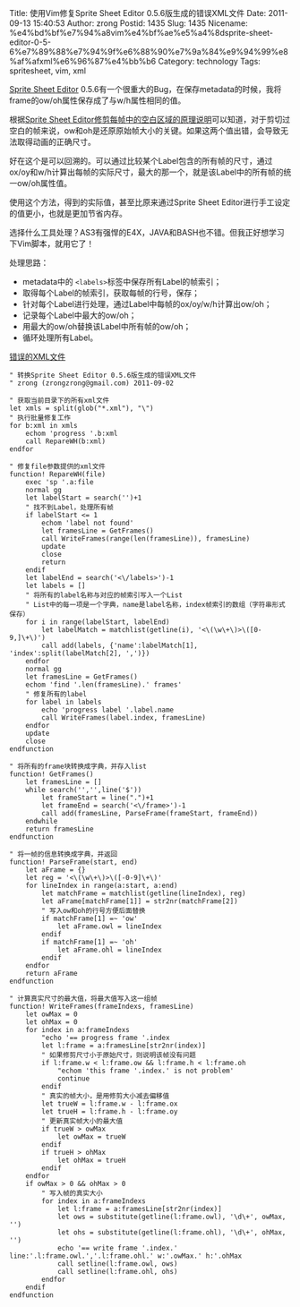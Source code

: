 Title: 使用Vim修复Sprite Sheet Editor 0.5.6版生成的错误XML文件
Date: 2011-09-13 15:40:53
Author: zrong
Postid: 1435
Slug: 1435
Nicename: %e4%bd%bf%e7%94%a8vim%e4%bf%ae%e5%a4%8dsprite-sheet-editor-0-5-6%e7%89%88%e7%94%9f%e6%88%90%e7%9a%84%e9%94%99%e8%af%afxml%e6%96%87%e4%bb%b6
Category: technology
Tags: spritesheet, vim, xml

[Sprite Sheet Editor](http://zengrong.net/sprite_sheet_editor)
0.5.6有一个很重大的Bug，在保存metadata的时候，我将frame的ow/oh属性保存成了与w/h属性相同的值。

根据[Sprite Sheet
Editor修剪每帧中的空白区域的原理说明](http://zengrong.net/post/1431.htm)可以知道，对于剪切过空白的帧来说，ow和oh是还原原始帧大小的关键。如果这两个值出错，会导致无法取得动画的正确尺寸。

好在这个是可以回溯的。可以通过比较某个Label包含的所有帧的尺寸，通过ox/oy和w/h计算出每帧的实际尺寸，最大的那一个，就是该Label中的所有帧的统一ow/oh属性值。

使用这个方法，得到的实际值，甚至比原来通过Sprite Sheet
Editor进行手工设定的值更小，也就是更加节省内存。

选择什么工具处理？AS3有强悍的E4X，JAVA和BASH也不错。但我正好想学习下Vim脚本，就用它了！

处理思路：<!--more-->

-   metadata中的 `<labels>`标签中保存所有Label的帧索引；
-   取得每个Label的帧索引，获取每帧的行号，保存；
-   针对每个Label进行处理，通过Label中每帧的ox/oy/w/h计算出ow/oh；
-   记录每个Label中最大的ow/oh；
-   用最大的ow/oh替换该Label中所有帧的ow/oh；
-   循环处理所有Label。

[错误的XML文件](https://raw.github.com/wiki/zrong/sprite_sheet_editor/assets/001.xml)

``` {lang="VIM" colla="-" file="repair_sse_056_xml.vim" line="1"}
" 转换Sprite Sheet Editor 0.5.6版生成的错误XML文件
" zrong (zrongzrong@gmail.com) 2011-09-02

" 获取当前目录下的所有xml文件
let xmls = split(glob("*.xml"), "\")
" 执行批量修复工作
for b:xml in xmls
    echom 'progress '.b:xml
    call RepareWH(b:xml)
endfor

" 修复file参数提供的xml文件
function! RepareWH(file)
    exec 'sp '.a:file
    normal gg
    let labelStart = search('')+1
    " 找不到Label，处理所有帧
    if labelStart <= 1
        echom 'label not found'
        let framesLine = GetFrames()
        call WriteFrames(range(len(framesLine)), framesLine)
        update
        close
        return
    endif
    let labelEnd = search('<\/labels>')-1
    let labels = []
    " 将所有的label名称与对应的帧索引写入一个List
    " List中的每一项是一个字典，name是label名称，index帧索引的数组（字符串形式保存）
    for i in range(labelStart, labelEnd)
        let labelMatch = matchlist(getline(i), '<\(\w\+\)>\([0-9,]\+\)')
        call add(labels, {'name':labelMatch[1], 'index':split(labelMatch[2], ',')})
    endfor
    normal gg
    let framesLine = GetFrames()
    echom 'find '.len(framesLine).' frames'
    " 修复所有的label
    for label in labels
        echo 'progress label '.label.name
        call WriteFrames(label.index, framesLine)
    endfor
    update
    close
endfunction

" 将所有的frame块转换成字典，并存入list
function! GetFrames()
    let framesLine = []
    while search('','',line('$'))
        let frameStart = line(".")+1
        let frameEnd = search('<\/frame>')-1
        call add(framesLine, ParseFrame(frameStart, frameEnd))
    endwhile
    return framesLine
endfunction

" 将一帧的信息转换成字典，并返回
function! ParseFrame(start, end)
    let aFrame = {}
    let reg = '<\(\w\+\)>\([-0-9]\+\)'
    for lineIndex in range(a:start, a:end)
        let matchFrame = matchlist(getline(lineIndex), reg)
        let aFrame[matchFrame[1]] = str2nr(matchFrame[2])
        " 写入ow和oh的行号方便后面替换
        if matchFrame[1] =~ 'ow'
            let aFrame.owl = lineIndex
        endif
        if matchFrame[1] =~ 'oh'
            let aFrame.ohl = lineIndex
        endif
    endfor
    return aFrame
endfunction

" 计算真实尺寸的最大值，将最大值写入这一组帧
function! WriteFrames(frameIndexs, framesLine)
    let owMax = 0
    let ohMax = 0
    for index in a:frameIndexs
        "echo '== progress frame '.index
        let l:frame = a:framesLine[str2nr(index)]
        " 如果修剪尺寸小于原始尺寸，则说明该帧没有问题
        if l:frame.w < l:frame.ow && l:frame.h < l:frame.oh
            "echom 'this frame '.index.' is not problem'
            continue
        endif
        " 真实的帧大小，是用修剪大小减去偏移值
        let trueW = l:frame.w - l:frame.ox
        let trueH = l:frame.h - l:frame.oy
        " 更新真实帧大小的最大值
        if trueW > owMax
            let owMax = trueW
        endif
        if trueH > ohMax
            let ohMax = trueH
        endif
    endfor
    if owMax > 0 && ohMax > 0
        " 写入帧的真实大小
        for index in a:frameIndexs
            let l:frame = a:framesLine[str2nr(index)]
            let ows = substitute(getline(l:frame.owl), '\d\+', owMax, '')
            let ohs = substitute(getline(l:frame.ohl), '\d\+', ohMax, '')
            echo '== write frame '.index.' line:'.l:frame.owl.','.l:frame.ohl.' w:'.owMax.' h:'.ohMax
            call setline(l:frame.owl, ows)
            call setline(l:frame.ohl, ohs)
        endfor
    endif
endfunction
```
